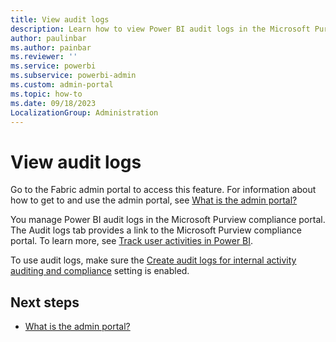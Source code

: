 ```yaml
---
title: View audit logs
description: Learn how to view Power BI audit logs in the Microsoft Purview compliance portal.
author: paulinbar
ms.author: painbar
ms.reviewer: ''
ms.service: powerbi
ms.subservice: powerbi-admin
ms.custom: admin-portal
ms.topic: how-to
ms.date: 09/18/2023
LocalizationGroup: Administration
---
```


# View audit logs

Go to the Fabric admin portal to access this feature. For information about how to get to and use the admin portal, see [What is the admin portal?](admin-center.md)

You manage Power BI audit logs in the Microsoft Purview compliance portal. The Audit logs tab provides a link to the Microsoft Purview compliance portal. To learn more, see [Track user activities in Power BI](/power-bi/enterprise/service-admin-auditing).

To use audit logs, make sure the [Create audit logs for internal activity auditing and compliance](service-admin-portal-audit-usage.md#azure-log-analytics-connections-for-workspace-administrators) setting is enabled.

## Next steps

* [What is the admin portal?](admin-center.md)
